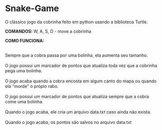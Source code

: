 # Snake-Game
O clássico jogo da cobrinha feito em python usando a biblioteca Turtle.


<b> COMANDOS: </b>
  W, A, S, D - move a cobrinha
 
 <b>COMO FUNCIONA:</b>
 <p>
  <br>Sempre que a cobra passa por uma bolinha, ela aumenta seu tamanho.</br>
  <br>O jogo possui um marcador de pontos que atualiza toda vez que a cobrinha pega uma bolinha.</br>
  <br>O jogo acaba quando a cobra encosta em algum canto do mapa ou quando ela "morde" o própio rabo.</br>
  <br>O jogo possui um marcador de pontos que atualiza sempre que a cobra come uma bolinha.</br>
  <br>Quando o jogo acaba, ele cria um arquivo data.txt caso ainda não exista.</br>
  <br>Quando o jogo acaba, os pontos são salvos no arquivo data.txt</br>
  </p>
